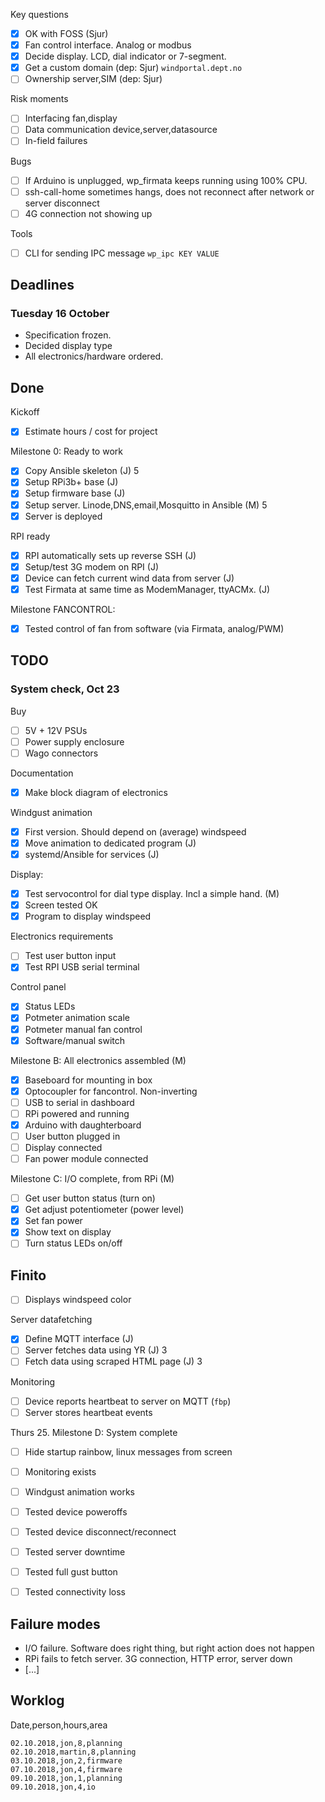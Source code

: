 
Key questions

- [x] OK with FOSS (Sjur)
- [x] Fan control interface. Analog or modbus
- [x] Decide display. LCD, dial indicator or 7-segment.
- [x] Get a custom domain (dep: Sjur) `windportal.dept.no`
- [ ] Ownership server,SIM (dep: Sjur)

Risk moments

- [ ] Interfacing fan,display
- [ ] Data communication device,server,datasource
- [ ] In-field failures

Bugs

- [ ] If Arduino is unplugged, wp_firmata keeps running using 100% CPU.
- [ ] ssh-call-home sometimes hangs, does not reconnect after network or server disconnect
- [ ] 4G connection not showing up

Tools

- [ ] CLI for sending IPC message `wp_ipc KEY VALUE`

## Deadlines


### Tuesday 16 October
- Specification frozen.
- Decided display type
- All electronics/hardware ordered.

## Done

Kickoff

- [x] Estimate hours / cost for project

Milestone 0: Ready to work

- [x] Copy Ansible skeleton (J) 5
- [x] Setup RPi3b+ base (J)
- [x] Setup firmware base (J)
- [x] Setup server. Linode,DNS,email,Mosquitto in Ansible (M) 5
- [x] Server is deployed

RPI ready

- [x] RPI automatically sets up reverse SSH (J)
- [x] Setup/test 3G modem on RPI (J)
- [x] Device can fetch current wind data from server (J)
- [x] Test Firmata at same time as ModemManager, ttyACMx. (J)

Milestone FANCONTROL:

- [x] Tested control of fan from software (via Firmata, analog/PWM) 

## TODO

### System check, Oct 23

Buy

- [ ] 5V + 12V PSUs
- [ ] Power supply enclosure
- [ ] Wago connectors

Documentation

- [x] Make block diagram of electronics

Windgust animation

- [x] First version. Should depend on (average) windspeed
- [x] Move animation to dedicated program (J)
- [x] systemd/Ansible for services (J)

Display:

- [x] Test servocontrol for dial type display. Incl a simple hand. (M)
- [x] Screen tested OK
- [x] Program to display windspeed

Electronics requirements

- [ ] Test user button input
- [x] Test RPI USB serial terminal

Control panel

- [x] Status LEDs
- [x] Potmeter animation scale
- [x] Potmeter manual fan control
- [x] Software/manual switch

Milestone B: All electronics assembled (M)

- [x] Baseboard for mounting in box
- [x] Optocoupler for fancontrol. Non-inverting
- [ ] USB to serial in dashboard
- [ ] RPi powered and running
- [x] Arduino with daughterboard
- [ ] User button plugged in
- [ ] Display connected
- [ ] Fan power module connected

Milestone C: I/O complete, from RPi (M)

- [ ] Get user button status (turn on)
- [x] Get adjust potentiometer (power level)
- [x] Set fan power
- [x] Show text on display
- [ ] Turn status LEDs on/off

## Finito

- [ ] Displays windspeed color

Server datafetching

- [x] Define MQTT interface (J)
- [ ] Server fetches data using YR (J) 3
- [ ] Fetch data using scraped HTML page (J) 3

Monitoring

- [ ] Device reports heartbeat to server on MQTT (`fbp`)
- [ ] Server stores heartbeat events

Thurs 25.
Milestone D: System complete

- [ ] Hide startup rainbow, linux messages from screen
- [ ] Monitoring exists
- [ ] Windgust animation works
- [ ] Tested device poweroffs
- [ ] Tested device disconnect/reconnect
- [ ] Tested server downtime
- [ ] Tested full gust button
- [ ] Tested connectivity loss


## Failure modes

- I/O failure. Software does right thing, but right action does not happen
- RPi fails to fetch server. 3G connection, HTTP error, server down
- [...]

## Worklog

Date,person,hours,area

    02.10.2018,jon,8,planning
    02.10.2018,martin,8,planning
    03.10.2018,jon,2,firmware
    07.10.2018,jon,4,firmware
    09.10.2018,jon,1,planning
    09.10.2018,jon,4,io



